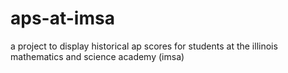 # aps-at-imsa
a project to display historical ap scores for students at the illinois mathematics and science academy (imsa)
